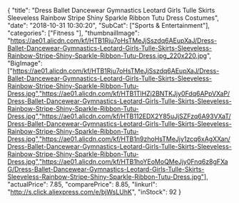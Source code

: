 {
	"title": "Dress Ballet Dancewear Gymnastics Leotard Girls Tulle Skirts Sleeveless Rainbow Stripe Shiny Sparkle Ribbon Tutu Dress Costumes",
	"date": "2018-10-31 10:30:20",
	"SubCat": ["Sports & Entertainment"],
	"categories": ["Fitness "],
	"thumbnailImage": "https://ae01.alicdn.com/kf/HTB1Rju7oHsTMeJjSszdq6AEupXaJ/Dress-Ballet-Dancewear-Gymnastics-Leotard-Girls-Tulle-Skirts-Sleeveless-Rainbow-Stripe-Shiny-Sparkle-Ribbon-Tutu-Dress.jpg_220x220.jpg",
	"BigImage": ["https://ae01.alicdn.com/kf/HTB1Rju7oHsTMeJjSszdq6AEupXaJ/Dress-Ballet-Dancewear-Gymnastics-Leotard-Girls-Tulle-Skirts-Sleeveless-Rainbow-Stripe-Shiny-Sparkle-Ribbon-Tutu-Dress.jpg","https://ae01.alicdn.com/kf/HTB1TlHZj2BNTKJjy0Fdq6APpVXaP/Dress-Ballet-Dancewear-Gymnastics-Leotard-Girls-Tulle-Skirts-Sleeveless-Rainbow-Stripe-Shiny-Sparkle-Ribbon-Tutu-Dress.jpg","https://ae01.alicdn.com/kf/HTB112EDX2Y85uJjSZFzq6A93VXaT/Dress-Ballet-Dancewear-Gymnastics-Leotard-Girls-Tulle-Skirts-Sleeveless-Rainbow-Stripe-Shiny-Sparkle-Ribbon-Tutu-Dress.jpg","https://ae01.alicdn.com/kf/HTB1n9zhoHsTMeJjy1zcq6xAgXXan/Dress-Ballet-Dancewear-Gymnastics-Leotard-Girls-Tulle-Skirts-Sleeveless-Rainbow-Stripe-Shiny-Sparkle-Ribbon-Tutu-Dress.jpg","https://ae01.alicdn.com/kf/HTB1hoYEoMoQMeJjy0Fnq6z8gFXaG/Dress-Ballet-Dancewear-Gymnastics-Leotard-Girls-Tulle-Skirts-Sleeveless-Rainbow-Stripe-Shiny-Sparkle-Ribbon-Tutu-Dress.jpg"],
	"actualPrice": 7.85,
	"comparePrice": 8.85,
	"linkurl": "http://s.click.aliexpress.com/e/bjWsLUhK",
	"inStock": 92
}
